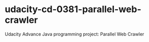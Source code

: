 # udacity-cd-0381-parallel-web-crawler
Udacity Advance Java programming project: Parallel Web Crawler
